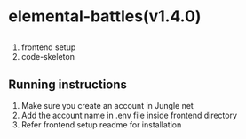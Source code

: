 # elemental-battles(v1.4.0)

##
1. frontend setup
2. code-skeleton

## Running instructions
1. Make sure you create an account in Jungle net
2. Add the account name in .env file inside frontend directory
3. Refer frontend setup readme for installation



